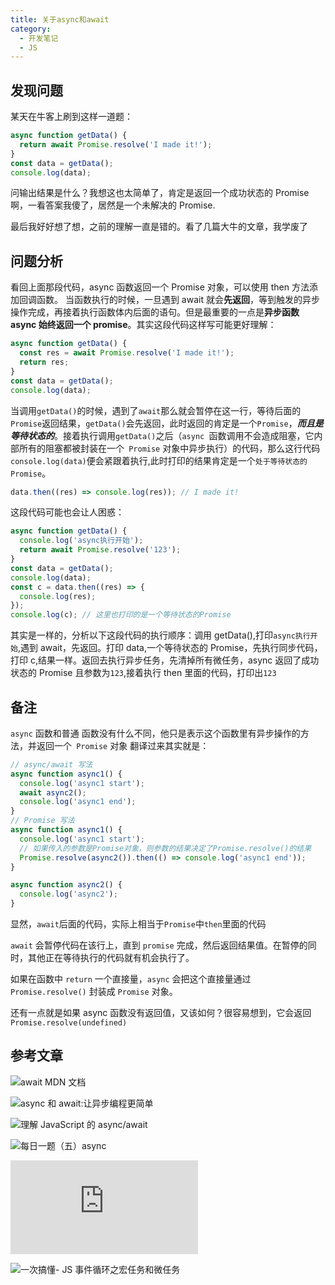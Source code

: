 ```yaml
---
title: 关于async和await
category:
  - 开发笔记
  - JS
---
```


## 发现问题

某天在牛客上刷到这样一道题：

```js
async function getData() {
  return await Promise.resolve('I made it!');
}
const data = getData();
console.log(data);
```

问输出结果是什么？我想这也太简单了，肯定是返回一个成功状态的 Promise 啊，一看答案我傻了，居然是一个未解决的 Promise.

最后我好好想了想，之前的理解一直是错的。看了几篇大牛的文章，我学废了

## 问题分析

看回上面那段代码，async 函数返回一个 Promise 对象，可以使用 then 方法添加回调函数。 当函数执行的时候，一旦遇到 await 就会**先返回**，等到触发的异步操作完成，再接着执行函数体内后面的语句。但是最重要的一点是**异步函数 async 始终返回一个 promise**。其实这段代码这样写可能更好理解：

```js
async function getData() {
  const res = await Promise.resolve('I made it!');
  return res;
}
const data = getData();
console.log(data);
```

当调用`getData()`的时候，遇到了`await`那么就会暂停在这一行，等待后面的`Promise`返回结果，`getData()`会先返回，此时返回的肯定是一个`Promise`，**_而且是等待状态的_**。接着执行调用`getData()`之后（`async `函数调用不会造成阻塞，它内部所有的阻塞都被封装在一个` Promise` 对象中异步执行）的代码，那么这行代码`console.log(data)`便会紧跟着执行,此时打印的结果肯定是一个`处于等待状态的Promise`。

```js
data.then((res) => console.log(res)); // I made it!
```

这段代码可能也会让人困惑：

```js
async function getData() {
  console.log('async执行开始');
  return await Promise.resolve('123');
}
const data = getData();
console.log(data);
const c = data.then((res) => {
  console.log(res);
});
console.log(c); // 这里也打印的是一个等待状态的Promise
```

其实是一样的，分析以下这段代码的执行顺序：调用 getData(),打印`async执行开始`,遇到 await，先返回。打印 data,一个等待状态的 Promise，先执行同步代码，打印 c,结果一样。返回去执行异步任务，先清掉所有微任务，async 返回了成功状态的 Promise 且参数为`123`,接着执行 then 里面的代码，打印出`123`

## 备注

`async` 函数和普通 函数没有什么不同，他只是表示这个函数里有异步操作的方法，并返回一个` Promise` 对象
翻译过来其实就是：

```js
// async/await 写法
async function async1() {
  console.log('async1 start');
  await async2();
  console.log('async1 end');
}
// Promise 写法
async function async1() {
  console.log('async1 start');
  // 如果传入的参数是Promise对象，则参数的结果决定了Promise.resolve()的结果
  Promise.resolve(async2()).then(() => console.log('async1 end'));
}

async function async2() {
  console.log('async2');
}
```

显然，`await`后面的代码，实际上相当于`Promise`中`then`里面的代码

`await` 会暂停代码在该行上，直到 `promise` 完成，然后返回结果值。在暂停的同时，其他正在等待执行的代码就有机会执行了。

如果在函数中 `return` 一个直接量，`async` 会把这个直接量通过 `Promise.resolve()` 封装成 `Promise` 对象。

还有一点就是如果 async 函数没有返回值，又该如何？很容易想到，它会返回 `Promise.resolve(undefined)`

## 参考文章

![await MDN 文档](https://developer.mozilla.org/zh-CN/docs/Web/JavaScript/Reference/Operators/await)

![async 和 await:让异步编程更简单](https://developer.mozilla.org/zh-CN/docs/Learn/JavaScript/Asynchronous/Async_await)

![理解 JavaScript 的 async/await](https://segmentfault.com/a/1190000007535316)

![每日一题（五）async](https://blog.csdn.net/MFWSCQ/article/details/105109727)

![async 函数的含义和用法(阮一峰)](http://www.ruanyifeng.com/blog/2015/05/async.html)

![一次搞懂- JS 事件循环之宏任务和微任务](https://segmentfault.com/a/1190000039971920)
